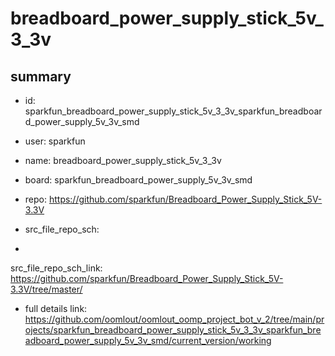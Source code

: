 # breadboard_power_supply_stick_5v_3_3v
 
## summary 
* id: sparkfun_breadboard_power_supply_stick_5v_3_3v_sparkfun_breadboard_power_supply_5v_3v_smd
* user: sparkfun
* name: breadboard_power_supply_stick_5v_3_3v
* board: sparkfun_breadboard_power_supply_5v_3v_smd
* repo: https://github.com/sparkfun/Breadboard_Power_Supply_Stick_5V-3.3V



* src_file_repo_sch: 
*
 src_file_repo_sch_link: https://github.com/sparkfun/Breadboard_Power_Supply_Stick_5V-3.3V/tree/master/
* full details link: https://github.com/oomlout/oomlout_oomp_project_bot_v_2/tree/main/projects/sparkfun_breadboard_power_supply_stick_5v_3_3v_sparkfun_breadboard_power_supply_5v_3v_smd/current_version/working  






